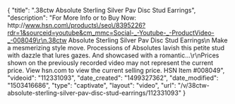 {
    "title": ".38ctw Absolute Sterling Silver Pav Disc Stud Earrings",
    "description": "For More Info or to Buy Now: http:\/\/www.hsn.com\/products\/seo\/8395226?rdr=1&sourceid=youtube&cm_mmc=Social-_-Youtube-_-ProductVideo-_-008049\r\n.38ctw Absolute Sterling Silver Pav Disc Stud Earrings\n Make a mesmerizing style move. Processions of Absolutes lavish this petite stud with dazzle that lures gazes. And showcased with a romantic...\r\nPrices shown on the previously recorded video may not represent the current price.  View hsn.com to view the current selling price. HSN Item #008049",
    "videoid": "112331093",
    "date_created": "1499327362",
    "date_modified": "1503416686",
    "type": "captivate",
    "layout": "video",
    "url": "\/v\/38ctw-absolute-sterling-silver-pav-disc-stud-earrings\/112331093"
}